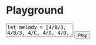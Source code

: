 
# Playground

<div class="playground">
<textarea class="playground">
let melody = [4/B/3, 4/B/3, 4/C, 4/D, 4/D, 4/C, 4/B/3, 4/A/3, 4/G/3, 4/G/3, 4/A/3, 4/B/3, 4/B/3, 8/B/3, 8/A/3, 2/A/3, 4/B/3, 4/B/3, 4/C, 4/D, 4/D, 4/C, 4/B/3, 4/A/3]
in
let bass = [ (1/G/2 | 1/B/2 | 1/D/3), (1/F#/2 | 1/C/3 | 1/E/3), (1/G/2 | 1/B/2 | 1/D/3), (2/G/2 | 2/B/2 | 2/D/3), (2/F#/2 | 2/C/3 | 2/E/3), (1/G/2 | 1/B/2 | 1/D/3), (1/F#/2 | 1/C/3 | 1/E/3) ] 
in
melody | bass
</textarea>
<button id="playground-play">Play</button>
<p id="error-messages"></p>
